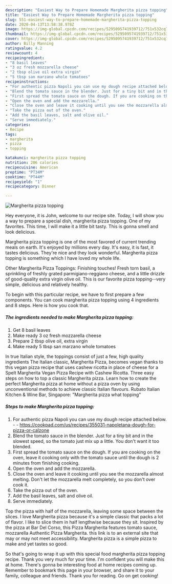 ```yaml
---
description: "Easiest Way to Prepare Homemade Margherita pizza topping"
title: "Easiest Way to Prepare Homemade Margherita pizza topping"
slug: 551-easiest-way-to-prepare-homemade-margherita-pizza-topping
date: 2020-04-13T13:58:38.978Z
image: https://img-global.cpcdn.com/recipes/5295095741939712/751x532cq70/margherita-pizza-topping-recipe-main-photo.jpg
thumbnail: https://img-global.cpcdn.com/recipes/5295095741939712/751x532cq70/margherita-pizza-topping-recipe-main-photo.jpg
cover: https://img-global.cpcdn.com/recipes/5295095741939712/751x532cq70/margherita-pizza-topping-recipe-main-photo.jpg
author: Billy Manning
ratingvalue: 4.2
reviewcount: 4
recipeingredient:
- "8 basil leaves"
- "3 oz fresh mozzarella cheese"
- "2 tbsp olive oil extra virgin"
- "5 tbsp san marzano whole tomatoes"
recipeinstructions:
- "For authentic pizza Napoli you can use my dough recipe attached below.  https://cookpad.com/us/recipes/355031-napoletana-dough-for-pizza-or-calzone"
- "Blend the tomato sauce in the blender. Just for a tiny bit and in the slowest speed, so the tomato just mix up a little. You don&#39;t want it too blended."
- "First spread the tomato sauce on the dough. If you are cooking on the oven, leave it cooking only with the tomato sauce until the dough is 2 minutes from finishing cooking."
- "Open the oven and add the mozzarella."
- "Close the oven and leave it cooking until you see the mozzarella almost melting. Don&#39;t let the mozzarella melt completely, so you don&#39;t over cook it."
- "Take the pizza out of the oven."
- "Add the basil leaves, salt and olive oil."
- "Serve immediately."
categories:
- Recipe
tags:
- margherita
- pizza
- topping

katakunci: margherita pizza topping 
nutrition: 206 calories
recipecuisine: American
preptime: "PT34M"
cooktime: "PT44M"
recipeyield: "1"
recipecategory: Dinner

---
```



![Margherita pizza topping](https://img-global.cpcdn.com/recipes/5295095741939712/751x532cq70/margherita-pizza-topping-recipe-main-photo.jpg)

Hey everyone, it is John, welcome to our recipe site. Today, I will show you a way to prepare a special dish, margherita pizza topping. One of my favorites. This time, I will make it a little bit tasty. This is gonna smell and look delicious.

Margherita pizza topping is one of the most favored of current trending meals on earth. It's enjoyed by millions every day. It's easy, it is fast, it tastes delicious. They're nice and they look wonderful. Margherita pizza topping is something which I have loved my whole life.

Other Margherita Pizza Toppings: Finishing touches! Fresh torn basil, a sprinkling of freshly grated parmigiano-reggiano cheese, and a little drizzle of good-quality extra virgin olive oil. This is our favorite pizza topping--very simple, delicious and relatively healthy.


To begin with this particular recipe, we have to first prepare a few components. You can cook margherita pizza topping using 4 ingredients and 8 steps. Here is how you cook that.

<!--inarticleads1-->

##### The ingredients needed to make Margherita pizza topping:

1. Get 8 basil leaves
1. Make ready 3 oz fresh mozzarella cheese
1. Prepare 2 tbsp olive oil, extra virgin
1. Make ready 5 tbsp san marzano whole tomatoes


In true Italian style, the toppings consist of just a few, high quality ingredients The Italian classic, Margherita Pizza, becomes vegan thanks to this vegan pizza recipe that uses cashew ricotta in place of cheese for a Spelt Margherita Vegan Pizza Recipe with Cashew Ricotta. Three easy steps on how to top a classic Margherita pizza. Learn how to create the perfect Margherita pizza at home without a pizza oven by using unconventional methods to achieve classic Italian flavours. Rubato Italian Kitchen &amp; Wine Bar, Singapore: &#34;Margherita pizza what topping&#34; 

<!--inarticleads2-->

##### Steps to make Margherita pizza topping:

1. For authentic pizza Napoli you can use my dough recipe attached below. -  - https://cookpad.com/us/recipes/355031-napoletana-dough-for-pizza-or-calzone
1. Blend the tomato sauce in the blender. Just for a tiny bit and in the slowest speed, so the tomato just mix up a little. You don&#39;t want it too blended.
1. First spread the tomato sauce on the dough. If you are cooking on the oven, leave it cooking only with the tomato sauce until the dough is 2 minutes from finishing cooking.
1. Open the oven and add the mozzarella.
1. Close the oven and leave it cooking until you see the mozzarella almost melting. Don&#39;t let the mozzarella melt completely, so you don&#39;t over cook it.
1. Take the pizza out of the oven.
1. Add the basil leaves, salt and olive oil.
1. Serve immediately.


Top the pizza with half of the mozzarella, leaving some space between the slices. I love Margherita pizza because it&#39;s a simple classic that packs a lot of flavor. I like to slice them in half lengthwise because they sit. Inspired by the pizza at Bar Del Corso, this Pizza Margherita features tomato sauce, mozzarella Authentic Pizza Margherita. this link is to an external site that may or may not meet accessibility. Margherita pizza is a simple pizza to make and yet tastes so good. 

So that's going to wrap it up with this special food margherita pizza topping recipe. Thank you very much for your time. I'm confident you will make this at home. There's gonna be interesting food at home recipes coming up. Remember to bookmark this page in your browser, and share it to your family, colleague and friends. Thank you for reading. Go on get cooking!
